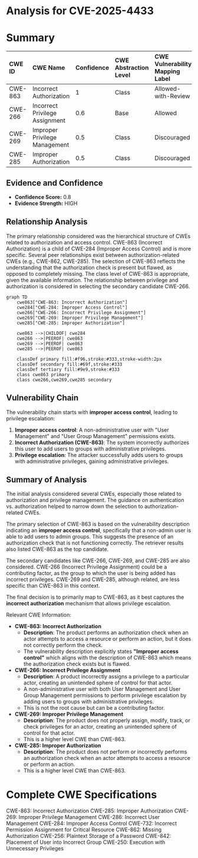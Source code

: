 # Analysis for CVE-2025-4433

# Summary
| CWE ID  | CWE Name                                            | Confidence | CWE Abstraction Level | CWE Vulnerability Mapping Label | CWE-Vulnerability Mapping Notes |
| :-------- | :-------------------------------------------------- | :--------- | :-------------------- | :------------------------------ | :------------------------------ |
| CWE-863   | Incorrect Authorization                             | 1          | Class                 | Allowed-with-Review             | Primary CWE                     |
| CWE-266   | Incorrect Privilege Assignment                      | 0.6        | Base                  | Allowed                         | Secondary Candidate             |
| CWE-269   | Improper Privilege Management                       | 0.5        | Class                 | Discouraged                     | Secondary Candidate             |
| CWE-285   | Improper Authorization                              | 0.5        | Class                 | Discouraged                     | Secondary Candidate             |

## Evidence and Confidence

*   **Confidence Score:** 0.8
*   **Evidence Strength:** HIGH

## Relationship Analysis

The primary relationship considered was the hierarchical structure of CWEs related to authorization and access control. CWE-863 (Incorrect Authorization) is a child of CWE-284 (Improper Access Control) and is more specific. Several peer relationships exist between authorization-related CWEs (e.g., CWE-862, CWE-285). The selection of CWE-863 reflects the understanding that the authorization check is present but flawed, as opposed to completely missing. The class level of CWE-863 is appropriate, given the available information. The relationship between privilege and authorization is considered in selecting the secondary candidate CWE-266.

```mermaid
graph TD
    cwe863["CWE-863: Incorrect Authorization"]
    cwe284["CWE-284: Improper Access Control"]
    cwe266["CWE-266: Incorrect Privilege Assignment"]
    cwe269["CWE-269: Improper Privilege Management"]
    cwe285["CWE-285: Improper Authorization"]

    cwe863 -->|CHILDOF| cwe284
    cwe266 -->|PEEROF| cwe863
    cwe269 -->|PEEROF| cwe863
    cwe285 -->|PEEROF| cwe863

    classDef primary fill:#f96,stroke:#333,stroke-width:2px
    classDef secondary fill:#69f,stroke:#333
    classDef tertiary fill:#9e9,stroke:#333
    class cwe863 primary
    class cwe266,cwe269,cwe285 secondary
```

## Vulnerability Chain

The vulnerability chain starts with **improper access control**, leading to privilege escalation:

1.  **Improper access control**: A non-administrative user with "User Management" and "User Group Management" permissions exists.
2.  **Incorrect Authorization (CWE-863)**: The system incorrectly authorizes this user to add users to groups with administrative privileges.
3.  **Privilege escalation**: The attacker successfully adds users to groups with administrative privileges, gaining administrative privileges.

## Summary of Analysis

The initial analysis considered several CWEs, especially those related to authorization and privilege management. The guidance on authentication vs. authorization helped to narrow down the selection to authorization-related CWEs.

The primary selection of CWE-863 is based on the vulnerability description indicating an **improper access control**, specifically that a non-admin user is able to add users to admin groups. This suggests the presence of an authorization check that is not functioning correctly. The retriever results also listed CWE-863 as the top candidate.

The secondary candidates like CWE-266, CWE-269, and CWE-285 are also considered. CWE-266 (Incorrect Privilege Assignment) could be a contributing factor, as the group to which the user is being added has incorrect privileges. CWE-269 and CWE-285, although related, are less specific than CWE-863 in this context.

The final decision is to primarily map to CWE-863, as it best captures the **incorrect authorization** mechanism that allows privilege escalation.

Relevant CWE Information:

*   **CWE-863: Incorrect Authorization**
    *   **Description**: The product performs an authorization check when an actor attempts to access a resource or perform an action, but it does not correctly perform the check.
    *   The vulnerability description explicitly states **"Improper access control"** which aligns with the description of CWE-863 which means the authorization check exists but is flawed.
*   **CWE-266: Incorrect Privilege Assignment**
    *   **Description**: A product incorrectly assigns a privilege to a particular actor, creating an unintended sphere of control for that actor.
    *   A non-administrative user with both User Management and User Group Management permissions to perform privilege escalation by adding users to groups with administrative privileges.
    *   This is not the root cause but can be a contributing factor.
*   **CWE-269: Improper Privilege Management**
    *   **Description**: The product does not properly assign, modify, track, or check privileges for an actor, creating an unintended sphere of control for that actor.
    *   This is a higher level CWE than CWE-863.
*   **CWE-285: Improper Authorization**
    *   **Description**: The product does not perform or incorrectly performs an authorization check when an actor attempts to access a resource or perform an action.
    *   This is a higher level CWE than CWE-863.

# Complete CWE Specifications

CWE-863: Incorrect Authorization
CWE-285: Improper Authorization
CWE-269: Improper Privilege Management
CWE-286: Incorrect User Management
CWE-284: Improper Access Control
CWE-732: Incorrect Permission Assignment for Critical Resource
CWE-862: Missing Authorization
CWE-256: Plaintext Storage of a Password
CWE-842: Placement of User into Incorrect Group
CWE-250: Execution with Unnecessary Privileges
